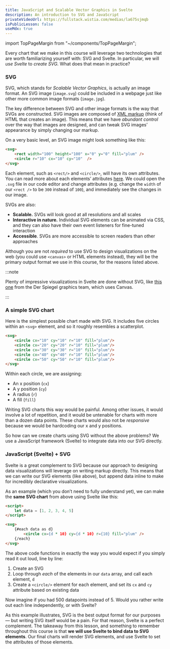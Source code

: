 ```yaml
---
title: JavaScript and Scalable Vector Graphics in Svelte
description: An introduction to SVG and JavaScript
privateVideoUrl: https://fullstack.wistia.com/medias/la675sjmqb
isPublicLesson: false
useMdx: true
---
```


import TopPageMargin from "~/components/TopPageMargin";

<TopPageMargin />

Every chart that we make in this course will leverage two technologies that are worth familiarizing yourself with: SVG and Svelte. In particular, we will *use Svelte* to *create SVG.* What does that mean in practice?

### SVG

SVG, which stands for *Scalable Vector Graphics*, is actually an image format. An SVG image (`image.svg`) could be included in a webpage just like other more common image formats (`image.jpg`). 

The key difference between SVG and other image formats is the way that SVGs are constructed. SVG images are composed of [XML markup](https://developer.mozilla.org/en-US/docs/Web/XML) (think of HTML that creates an image). This means that we have *abundant control* over the way that images are designed, and can tweak SVG images’ appearance by simply changing our markup.

On a very basic level, an SVG image might look something like this:

```html
<svg>
	<rect width="100" height="100" x="0" y="0" fill="plum" />
	<circle r="10" cx="10" cy="10"  />
</svg>
```

Each element, such as `<rect/>` and `<circle/>`, will have its own attributes. You can read more about each elements’ attributes [here](https://developer.mozilla.org/en-US/docs/Web/SVG/Element). We could open the `.svg` file in our code editor and change attributes (e.g. change the `width` of our `<rect />` to be `300` instead of `100`), and immediately see the changes in our image. 

<!-- For an example, open `03/image.svg` in your directory as an image (probably by right clicking, and then selecting `Open With -> Chrome`). Then, open the same file using a code or text editor, and change some attributes. (Just change some of the numbers assigned to attributes like `width` and `height`.) Then, reopen the SVG image again. You’ll notice that the image itself changed as soon as you edited the code that generated it. -->

SVGs are also:

- **Scalable.** SVGs will look good at all resolutions and all scales
- **Interactive in nature.** Individual SVG elements can be animated via CSS, and they can also have their own event listeners for fine-tuned interaction
- **Accessible**. SVGs are more accessible to screen readers than other approaches

Although you are not *required* to use SVG to design visualizations on the web (you could use `<canvas>` or HTML elements instead), they will be the primary output format we use in this course, for the reasons listed above.

:::note 

Plenty of impressive visualizations in Svelte are done without SVG, like [this one](https://github.com/spiegelgraphics/nobel-laureates) from the Der Spiegel graphics team, which uses Canvas.

:::

### A simple SVG chart

Here is the simplest possible chart made with SVG. It includes five circles within an `<svg>` element, and so it roughly resembles a scatterplot.

```html
<svg>
	<circle cx="10" cy="10" r="10" fill="plum"/>
	<circle cx="20" cy="20" r="10" fill="plum"/>
	<circle cx="30" cy="30" r="10" fill="plum"/>
	<circle cx="40" cy="40" r="10" fill="plum"/>
	<circle cx="50" cy="50" r="10" fill="plum"/>
</svg>
```

Within each circle, we are assigning:

- An x position (`cx`)
- A y position (`cy`)
- A radius (`r`)
- A fill (`fill`)

Writing SVG charts this way would be painful. Among other issues, it would involve a lot of repetition, and it would be untenable for charts with more than a dozen data points. These charts would also not be *responsive* because we would be hardcoding our x and y positions.

So how can we create charts using SVG without the above problems? We use a JavaScript framework (Svelte) to integrate data into our SVG directly.

### JavaScript (Svelte) + SVG

Svelte is a great complement to SVG because our approach to designing data visualizations will leverage on writing markup directly. This means that we can write our SVG elements (like above), but append data inline to make for incredibly declarative visualizations.

As an example (which you don’t need to fully understand yet), we can make the **same SVG chart** from above using Svelte like this:

```html
<script>
	let data = [1, 2, 3, 4, 5]
</script>

<svg>
	{#each data as d}
		<circle cx={d * 10} cy={d * 10} r={10} fill="plum" />
	{/each}
</svg>
```

The above code functions in exactly the way you would expect if you simply read it out loud, line by line:

1. Create an SVG
2. Loop through *each* of the elements in our `data` array, and call each element, `d`
3. Create a `<circle/>` element for each element, and set its `cx` and `cy` attribute based on existing data

Now imagine if you had 500 datapoints instead of 5. Would you rather write out each line independently, or with Svelte? 

As this example illustrates, SVG is the best output format for our purposes — but writing SVG itself would be a pain. For that reason, Svelte is a perfect complement. The takeaway from this lesson, and something to remember throughout this course is that **we will use Svelte to bind data to SVG elements**. Our final charts will render SVG elements, and use Svelte to set the attributes of those elements.
